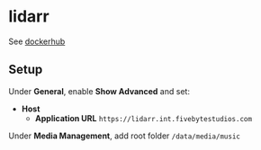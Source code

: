 # lidarr

See [dockerhub](https://hub.docker.com/r/linuxserver/lidarr)

## Setup

Under **General**, enable **Show Advanced** and set:

- **Host**
    - **Application URL** `https://lidarr.int.fivebytestudios.com`

Under **Media Management**, add root folder `/data/media/music`
